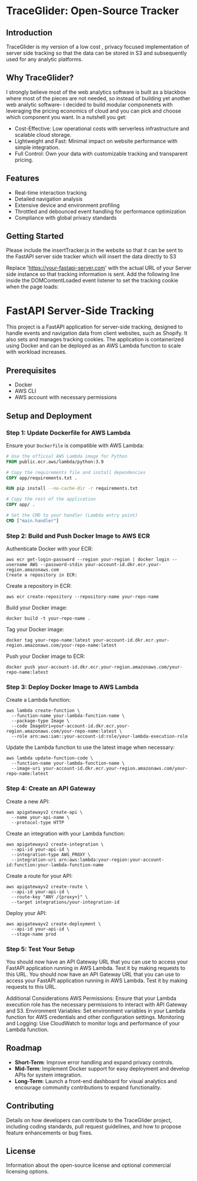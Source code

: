 # TraceGlider: Open-Source Tracker

## Introduction
TraceGlider is my version of a low cost , privacy focused implementation of server side tracking so that the data can be stored in S3 and subsequently used for any analytic platforms.

## Why TraceGlider?
I strongly believe most of the web analytics software is built as a blackbox where most of the pieces are not needed, so instead of building yet another web analytic software- i decided to build modular componenets with leveraging the pricing economics of cloud and you can pick and choose which component you want. In a nutshell you get:
- Cost-Effective: Low operational costs with serverless infrastructure and scalable cloud storage.
- Lightweight and Fast: Minimal impact on website performance with simple integration.
- Full Control: Own your data with customizable tracking and transparent pricing.
## Features
- Real-time interaction tracking
- Detailed navigation analysis
- Extensive device and environment profiling
- Throttled and debounced event handling for performance optimization
- Compliance with global privacy standards

## Getting Started
Please include the insertTracker.js in the website so that it can be sent to the FastAPI server side tracker which will insert the data directly to S3

Replace 'https://your-fastapi-server.com' with the actual URL of your Server side instance so that tracking information is sent.
Add the following line inside the DOMContentLoaded event listener to set the tracking cookie when the page loads:



# FastAPI Server-Side Tracking

This project is a FastAPI application for server-side tracking, designed to handle events and navigation data from client websites, such as Shopify. It also sets and manages tracking cookies. The application is containerized using Docker and can be deployed as an AWS Lambda function to scale with workload increases.

## Prerequisites

- Docker
- AWS CLI
- AWS account with necessary permissions

## Setup and Deployment

### Step 1: Update Dockerfile for AWS Lambda

Ensure your `Dockerfile` is compatible with AWS Lambda:

```dockerfile
# Use the official AWS Lambda image for Python
FROM public.ecr.aws/lambda/python:3.9

# Copy the requirements file and install dependencies
COPY app/requirements.txt .

RUN pip install --no-cache-dir -r requirements.txt

# Copy the rest of the application
COPY app/ .

# Set the CMD to your handler (Lambda entry point)
CMD ["main.handler"]
```

### Step 2: Build and Push Docker Image to AWS ECR
Authenticate Docker with your ECR:

```
aws ecr get-login-password --region your-region | docker login --username AWS --password-stdin your-account-id.dkr.ecr.your-region.amazonaws.com
Create a repository in ECR:
```
Create a repository in ECR:
```
aws ecr create-repository --repository-name your-repo-name
```

Build your Docker image:
```
docker build -t your-repo-name .
```

Tag your Docker image:
```
docker tag your-repo-name:latest your-account-id.dkr.ecr.your-region.amazonaws.com/your-repo-name:latest
```

Push your Docker image to ECR:

```docker push your-account-id.dkr.ecr.your-region.amazonaws.com/your-repo-name:latest```
### Step 3: Deploy Docker Image to AWS Lambda

Create a Lambda function:

```
aws lambda create-function \
  --function-name your-lambda-function-name \
  --package-type Image \
  --code ImageUri=your-account-id.dkr.ecr.your-region.amazonaws.com/your-repo-name:latest \
  --role arn:aws:iam::your-account-id:role/your-lambda-execution-role
```

Update the Lambda function to use the latest image when necessary:

```
aws lambda update-function-code \
  --function-name your-lambda-function-name \
  --image-uri your-account-id.dkr.ecr.your-region.amazonaws.com/your-repo-name:latest
```

### Step 4: Create an API Gateway
Create a new API:

```
aws apigatewayv2 create-api \
  --name your-api-name \
  --protocol-type HTTP
```

Create an integration with your Lambda function:

```
aws apigatewayv2 create-integration \
  --api-id your-api-id \
  --integration-type AWS_PROXY \
  --integration-uri arn:aws:lambda:your-region:your-account-id:function:your-lambda-function-name
```

Create a route for your API:

```
aws apigatewayv2 create-route \
  --api-id your-api-id \
  --route-key "ANY /{proxy+}" \
  --target integrations/your-integration-id
```

Deploy your API:
```
aws apigatewayv2 create-deployment \
  --api-id your-api-id \
  --stage-name prod
```

### Step 5: Test Your Setup
You should now have an API Gateway URL that you can use to access your FastAPI application running in AWS Lambda. Test it by making requests to this URL.
You should now have an API Gateway URL that you can use to access your FastAPI application running in AWS Lambda. Test it by making requests to this URL.

Additional Considerations
AWS Permissions: Ensure that your Lambda execution role has the necessary permissions to interact with API Gateway and S3.
Environment Variables: Set environment variables in your Lambda function for AWS credentials and other configuration settings.
Monitoring and Logging: Use CloudWatch to monitor logs and performance of your Lambda function.



## Roadmap
- **Short-Term**: Improve error handling and expand privacy controls.
- **Mid-Term**: Implement Docker support for easy deployment and develop APIs for system integration.
- **Long-Term**: Launch a front-end dashboard for visual analytics and encourage community contributions to expand functionality.

## Contributing
Details on how developers can contribute to the TraceGlider project, including coding standards, pull request guidelines, and how to propose feature enhancements or bug fixes.

## License
Information about the open-source license and optional commercial licensing options.
